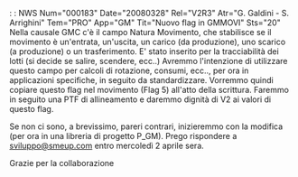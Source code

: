 :  : NWS Num="000183" Date="20080328" Rel="V2R3" Atr="G. Galdini - S. Arrighini" Tem="PRO" App="GM" Tit="Nuovo flag in GMMOVI" Sts="20"
Nella causale GMC c'è il campo Natura Movimento, che stabilisce se il movimento è un'entrata, un'uscita, un carico (da produzione), uno scarico (a produzione) o un trasferimento.
E' stato inserito per la tracciabilità dei lotti (si decide se salire, scendere, ecc..) 
Avremmo l'intenzione di utilizzare questo campo per calcoli di rotazione, consumi, ecc.., per ora in applicazioni specifiche, in seguito da standardizzare.
Vorremmo quindi copiare questo flag nel movimento (Flag 5) all'atto della scrittura.
Faremmo in seguito una PTF di allineamento e daremmo dignità di V2 ai valori di questo flag.

Se non ci sono, a brevissimo, pareri contrari, inizieremmo con la modifica (per ora in una libreria
di progetto P_GM).
Prego rispondere a sviluppo@smeup.com entro mercoledì 2 aprile sera.

Grazie per la collaborazione

